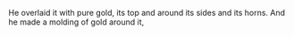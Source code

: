 He overlaid it with pure gold, its top and around its sides and its horns. And he made a molding of gold around it,
